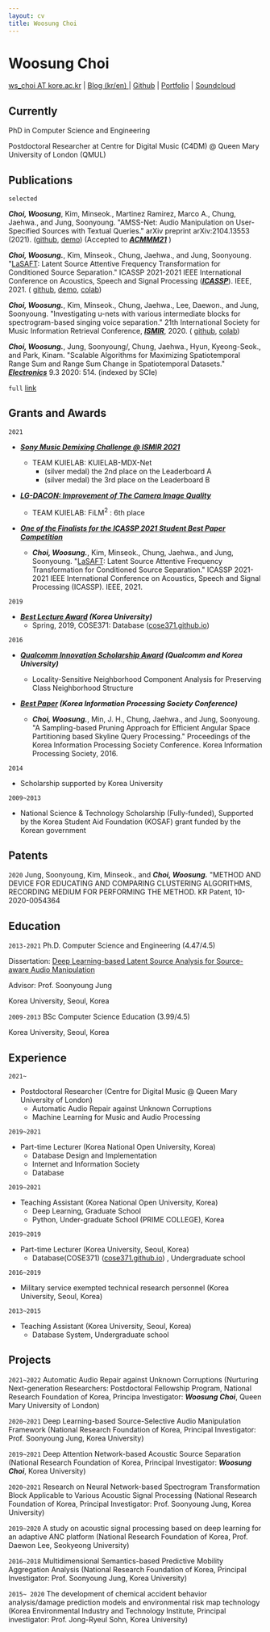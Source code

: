 ```yaml
---
layout: cv
title: Woosung Choi
---
```

# Woosung Choi

<div id="webaddress">
<a href="ws_choi@korea.ac.kr">ws_choi AT kore.ac.kr</a>
| <a href="http://intelligence.korea.ac.kr/members/wschoi/">Blog (kr/en) </a>
| <a href="https://github.com/ws-choi">Github</a>
| <a href="https://ws-choi.github.io/dissertation-slide/">Portfolio</a>
| <a href="https://soundcloud.com/choi-hn">Soundcloud</a>
    
</div>

## Currently

PhD in Computer Science and Engineering

Postdoctoral Researcher at Centre for Digital Music (C4DM) @ Queen Mary University of London (QMUL)

## Publications

`selected`

***Choi, Woosung***, Kim, Minseok., Martinez Ramirez, Marco A., Chung, Jaehwa., and Jung, Soonyoung. "AMSS-Net: Audio Manipulation on User-Specified Sources with Textual Queries." arXiv preprint arXiv:2104.13553 (2021). ([github](https://github.com/kuielab/AMSS-Net), [demo](https://kuielab.github.io/AMSS-Net/)) (Accepted to ***[ACMMM21](https://2021.acmmm.org/)*** )

***Choi, Woosung.***, Kim, Minseok., Chung, Jaehwa., and Jung, Soonyoung. "[LaSAFT](https://paperswithcode.com/paper/lasaft-latent-source-attentive-frequency): Latent Source Attentive Frequency Transformation for Conditioned Source Separation." ICASSP 2021-2021 IEEE International Conference on Acoustics, Speech and Signal Processing (***[ICASSP](https://2021.ieeeicassp.org/)***). IEEE, 2021. ( [github](https://github.com/ws-choi/Conditioned-Source-Separation-LaSAFT), [demo](http://lasaft.github.io/), [colab](https://colab.research.google.com/github/ws-choi/Conditioned-Source-Separation-LaSAFT/blob/main/colab_demo/LaSAFT_with_GPoCM_Stella_Jang_Example.ipynb)) 

***Choi, Woosung.***, Kim, Minseok., Chung, Jaehwa., Lee, Daewon., and Jung, Soonyoung. "Investigating u-nets with various intermediate blocks for spectrogram-based singing voice separation." 21th International Society for Music Information Retrieval Conference, ***[ISMIR](https://program.ismir2020.net/poster_2-04.html)***, 2020. ( [github](https://github.com/ws-choi/ISMIR2020_U_Nets_SVS), [colab](https://colab.research.google.com/github/ws-choi/ISMIR2020_U_Nets_SVS/blob/master/colab_demo/TFC_TDF_Net_Large.ipynb))

***Choi, Woosung.***, Jung, Soonyoung/, Chung, Jaehwa., Hyun, Kyeong-Seok., and Park, Kinam. "Scalable Algorithms for Maximizing Spatiotemporal Range Sum and Range Sum Change in Spatiotemporal Datasets." ***[Electronics](https://www.mdpi.com/2079-9292/9/3/514)*** 9.3 2020: 514. (indexed by SCIe)

`full`
[link](https://scholar.google.com/citations?user=zVirpHQAAAAJ&hl=ko)

## Grants and Awards

`2021`
- ***[Sony Music Demixing Challenge @ ISMIR 2021](https://github.com/kuielab/mdx-net)***
    - TEAM KUIELAB: KUIELAB-MDX-Net
        - (silver medal) the 2nd place on the Leaderboard A
        - (silver medal) the 3rd place on the Leaderboard B 
- ***[LG-DACON: Improvement of The Camera Image Quality](https://dacon.io/competitions/official/235746/overview/description)***
    - TEAM KUIELAB: FiLM${}^2$ : 6th place

- ***[One of the Finalists for the ICASSP 2021 Student Best Paper Competition](https://ieeexplore.ieee.org/document/9413896/)***
    - ***Choi, Woosung.***, Kim, Minseok., Chung, Jaehwa., and Jung, Soonyoung. "[LaSAFT](https://paperswithcode.com/paper/lasaft-latent-source-attentive-frequency): Latent Source Attentive Frequency Transformation for Conditioned Source Separation." ICASSP 2021-2021 IEEE International Conference on Acoustics, Speech and Signal Processing (ICASSP). IEEE, 2021. 

`2019`
- ***[Best Lecture Award](https://www.korea.ac.kr/cop/bestLecture/bestLectureList.do?siteId=university#) (Korea University)***
    - Spring, 2019, COSE371: Database ([cose371.github.io](https://cose371.github.io/))

`2016`
- ***[Qualcomm Innovation Scholarship Award](https://1drv.ms/p/s!AszT-SZB_jBylxqwb5M7jddIE9Tk?e=6dOqAG) (Qualcomm and Korea University)***
    - Locality-Sensitive Neighborhood Component Analysis for Preserving Class Neighborhood Structure

- ***[Best Paper](https://www.researchgate.net/publication/316336290_An_Efficient_Angular_Space_Partitioning_Based_Skyline_Query_Processing_Using_Sampling-Based_Pruning) (Korea Information Processing Society Conference)***
    - ***Choi, Woosung.***, Min, J. H., Chung, Jaehwa., and Jung, Soonyoung. "A Sampling-based Pruning Approach for Efficient Angular Space Partitioning based Skyline Query Processing." Proceedings of the Korea Information Processing Society Conference. Korea Information Processing Society, 2016.

`2014`
- Scholarship supported by Korea University

`2009~2013`
- National Science & Technology Scholarship (Fully-funded), Supported by the Korea Student Aid Foundation (KOSAF) grant funded by the Korean government

## Patents

`2020`
Jung, Soonyoung, Kim, Minseok., and ***Choi, Woosung.*** "METHOD AND DEVICE FOR EDUCATING AND COMPARING CLUSTERING ALGORITHMS, RECORDING MEDIUM FOR PERFORMING THE METHOD. KR Patent, 10-2020-0054364


## Education


`2013-2021`
Ph.D. Computer Science and Engineering (4.47/4.5)

Dissertation: [Deep Learning-based Latent Source Analysis for Source-aware Audio Manipulation](assets/dissertation.pdf)

Advisor: Prof. Soonyoung Jung

Korea University, Seoul, Korea


`2009-2013`
BSc Computer Science Education (3.99/4.5)

Korea University, Seoul, Korea


## Experience

`2021~` 
- Postdoctoral Researcher (Centre for Digital Music @ Queen Mary University of London)
    - Automatic Audio Repair against Unknown Corruptions
    - Machine Learning for Music and Audio Processing

`2019~2021` 
- Part-time Lecturer (Korea National Open University, Korea)
    - Database Design and Implementation
    - Internet and Information Society
    - Database

`2019~2021`
- Teaching Assistant (Korea National Open University, Korea)
    - Deep Learning, Graduate School
    - Python, Under-graduate School (PRIME COLLEGE), Korea

`2019~2019` 
- Part-time Lecturer (Korea University, Seoul, Korea)
    - Database(COSE371) ([cose371.github.io](https://cose371.github.io/)) , Undergraduate school

`2016~2019`
- Military service exempted technical research personnel (Korea University, Seoul, Korea)

`2013~2015`
- Teaching Assistant (Korea University, Seoul, Korea)
    - Database System, Undergraduate school


## Projects

`2021~2022`
Automatic Audio Repair against Unknown Corruptions (Nurturing Next-generation Researchers: Postdoctoral Fellowship Program, National Research Foundation of Korea, Principa Investigator: ***Woosung Choi***, Queen Mary University of London)

`2020~2021`
Deep Learning-based Source-Selective Audio Manipulation Framework (National Research Foundation of Korea, Principal Investigator: Prof. Soonyoung Jung, Korea University)

`2019~2021`
Deep Attention Network-based Acoustic Source Separation (National Research Foundation of Korea, Principal Investigator: ***Woosung Choi***, Korea University)

`2020~2021`
Research on Neural Network-based Spectrogram Transformation Block Applicable to Various Acoustic Signal Processing (National Research Foundation of Korea, Principal Investigator: Prof. Soonyoung Jung, Korea University)

`2019~2020`
A study on acoustic signal processing based on deep learning for an adaptive ANC platform (National Research Foundation of Korea, Prof. Daewon Lee, Seokyeong University)

`2016~2018`
Multidimensional Semantics-based Predictive Mobility Aggregation Analysis (National Research Foundation of Korea, Principal Investigator: Prof. Soonyoung Jung, Korea University)

`2015~ 2020`
The development of chemical accident behavior analysis/damage prediction models and environmental risk map technology (Korea Environmental Industry and Technology
Institute, Principal investigator: Prof. Jong-Ryeul Sohn, Korea University)

<!-- ### Footer

Last updated: Feb 2021 -->


